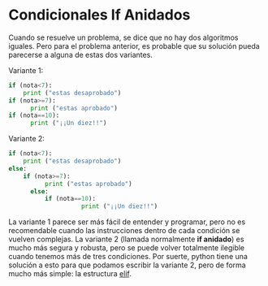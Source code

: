 # Condicionales If Anidados
Cuando se resuelve un problema, se dice que no hay dos algoritmos iguales. Pero para el problema anterior, es probable que su solución pueda parecerse a alguna de estas dos variantes.

Variante 1:
```py
if (nota<7):
	print ("estas desaprobado")
if (nota>=7):	
      print ("estas aprobado")
if (nota==10):	
      print ("¡¡Un diez!!")
```

Variante 2:
```py
if (nota<7):
	print ("estas desaprobado")
else:
	if (nota>=7):
	      print ("estas aprobado")	
      else:
	      if (nota==10):
                    print ("¡¡Un diez!!")
```


La variante 1 parece ser más fácil de entender y programar, pero no es recomendable cuando las instrucciones dentro de cada condición se vuelven complejas. 
La variante 2 (llamada normalmente **if anidado**) es mucho más segura y robusta, pero se puede volver totalmente ilegible cuando tenemos más de tres condiciones.
Por suerte, python tiene una solución a esto para que podamos escribir la variante 2, pero de forma mucho más simple: la estructura [elif](./elif.md).

